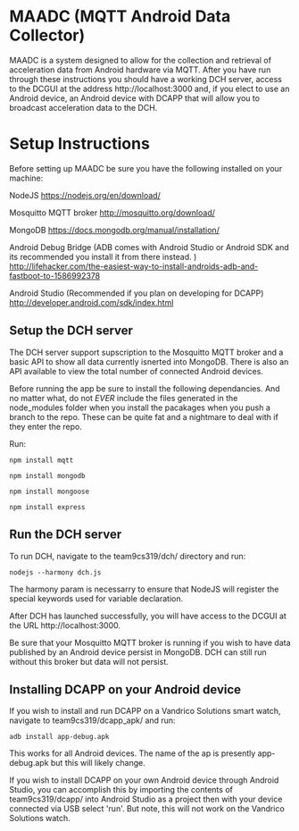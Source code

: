 # MAADC (MQTT Android Data Collector)

MAADC is a system designed to allow for the collection and retrieval of acceleration data from Android
hardware via MQTT. After you have run through these instructions you should have a working DCH server, access to the DCGUI at the address http://localhost:3000 and, if you elect to use an Android device, an Android device with DCAPP that will allow you to broadcast acceleration data to the DCH.

# Setup Instructions

Before setting up MAADC be sure you have the following installed on your machine:

NodeJS 
https://nodejs.org/en/download/

Mosquitto MQTT broker
http://mosquitto.org/download/

MongoDB
https://docs.mongodb.org/manual/installation/

Android Debug Bridge (ADB comes with Android Studio or Android SDK and its recommended you install it from there instead. )
http://lifehacker.com/the-easiest-way-to-install-androids-adb-and-fastboot-to-1586992378

Android Studio (Recommended if you plan on developing for DCAPP)
http://developer.android.com/sdk/index.html

## Setup the DCH server

The DCH server support supscription to the Mosquitto MQTT broker and a basic API to show all data currently isnerted into MongoDB. There is also an API available to view the total number of connected Android devices.

Before running the app be sure to install the following dependancies. And no matter what, do not *EVER* include the files generated in the node_modules folder when you install the pacakages when you push a branch to the repo. These can be quite fat and a nightmare to deal with if they enter the repo. 

Run:

`npm install mqtt`

`npm install mongodb`

`npm install mongoose`

`npm install express`


## Run the DCH server

To run DCH, navigate to the team9cs319/dch/ directory and run:

`nodejs --harmony dch.js`

The harmony param is necessarry to ensure that NodeJS will register the special keywords used for variable declaration.

After DCH has launched successfully, you will have access to the DCGUI at the URL http://localhost:3000.

Be sure that your Mosquitto MQTT broker is running if you wish to have data published by an Android device persist in MongoDB. DCH can still run without this broker but data will not persist.


## Installing DCAPP on your Android device

If you wish to install and run DCAPP on a Vandrico Solutions smart watch, navigate to team9cs319/dcapp_apk/ and run:

`adb install app-debug.apk`

This works for all Android devices. The name of the ap is presently app-debug.apk but this will likely change.

If you wish to install DCAPP on your own Android device through Android Studio, you can accomplish this by importing the contents of team9cs319/dcapp/ into Android Studio as a project then with your device connected via USB select 'run'. But note, this will not work on the Vandrico Solutions watch.


